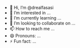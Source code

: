 - 👋 Hi, I’m @drealfasasi
- 👀 I’m interested in ...
- 🌱 I’m currently learning ...
- 💞️ I’m looking to collaborate on ...
- 📫 How to reach me ...
- 😄 Pronouns: ...
- ⚡ Fun fact: ...

<!---
drealfasasi/drealfasasi is a ✨ special ✨ repository because its `README.md` (this file) appears on your GitHub profile.
You can click the Preview link to take a look at your changes.
--->
